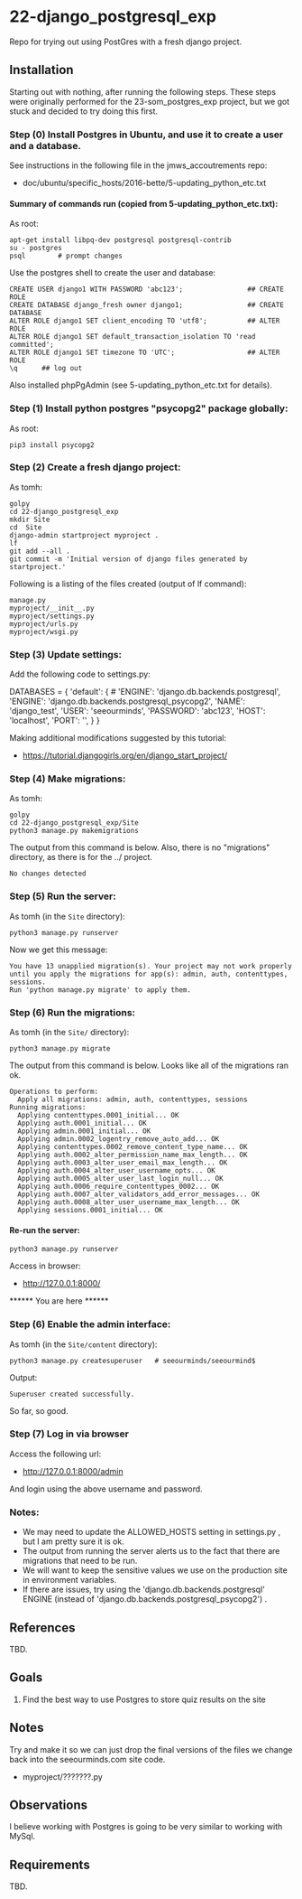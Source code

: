 # 22-django_postgresql_exp

Repo for trying out using PostGres with a fresh django project.

## Installation

Starting out with nothing, after running the following steps.
These steps were originally performed for the 23-som_postgres_exp project, but we got stuck and decided to try doing this first.

### Step (0) Install Postgres in Ubuntu, and use it to create a user and a database.

See instructions in the following file in the jmws_accoutrements repo:

* doc/ubuntu/specific_hosts/2016-bette/5-updating_python_etc.txt

#### Summary of commands run (copied from 5-updating_python_etc.txt):

As root:

```
apt-get install libpq-dev postgresql postgresql-contrib
su - postgres
psql        # prompt changes
```

Use the postgres shell to create the user and database:

```
CREATE USER django1 WITH PASSWORD 'abc123';                ## CREATE ROLE
CREATE DATABASE django_fresh owner django1;                ## CREATE DATABASE
ALTER ROLE django1 SET client_encoding TO 'utf8';          ## ALTER ROLE
ALTER ROLE django1 SET default_transaction_isolation TO 'read committed';
ALTER ROLE django1 SET timezone TO 'UTC';                  ## ALTER ROLE
\q      ## log out
```

Also installed phpPgAdmin (see 5-updating_python_etc.txt for details).

### Step (1) Install python postgres "psycopg2" package globally:

As root:

```
pip3 install psycopg2
```

### Step (2) Create a fresh django project:

As tomh:

```
golpy
cd 22-django_postgresql_exp
mkdir Site
cd  Site
django-admin startproject myproject .
lf
git add --all .
git commit -m 'Initial version of django files generated by startproject.'
```

Following is a listing of the files created (output of lf command):

```
manage.py
myproject/__init__.py
myproject/settings.py
myproject/urls.py
myproject/wsgi.py
```

### Step (3) Update settings:

Add the following code to settings.py:

DATABASES = {
    'default': {
        # 'ENGINE': 'django.db.backends.postgresql',
        'ENGINE': 'django.db.backends.postgresql_psycopg2',
        'NAME': 'django_test',
        'USER': 'seeourminds',
        'PASSWORD': 'abc123',
        'HOST': 'localhost',
        'PORT': '',
    }
}

Making additional modifications suggested by this tutorial:

* https://tutorial.djangogirls.org/en/django_start_project/

### Step (4) Make migrations:

As tomh:

```
golpy
cd 22-django_postgresql_exp/Site
python3 manage.py makemigrations
```

The output from this command is below.
Also, there is no "migrations" directory, as there is for the ../ project.

```
No changes detected
```

### Step (5) Run the server:

As tomh (in the `Site` directory):

```
python3 manage.py runserver
```

Now we get this message:

```
You have 13 unapplied migration(s). Your project may not work properly until you apply the migrations for app(s): admin, auth, contenttypes, sessions.
Run 'python manage.py migrate' to apply them.
```

### Step (6) Run the migrations:

As tomh (in the `Site/` directory):

```
python3 manage.py migrate
```

The output from this command is below.
Looks like all of the migrations ran ok.

```
Operations to perform:
  Apply all migrations: admin, auth, contenttypes, sessions
Running migrations:
  Applying contenttypes.0001_initial... OK
  Applying auth.0001_initial... OK
  Applying admin.0001_initial... OK
  Applying admin.0002_logentry_remove_auto_add... OK
  Applying contenttypes.0002_remove_content_type_name... OK
  Applying auth.0002_alter_permission_name_max_length... OK
  Applying auth.0003_alter_user_email_max_length... OK
  Applying auth.0004_alter_user_username_opts... OK
  Applying auth.0005_alter_user_last_login_null... OK
  Applying auth.0006_require_contenttypes_0002... OK
  Applying auth.0007_alter_validators_add_error_messages... OK
  Applying auth.0008_alter_user_username_max_length... OK
  Applying sessions.0001_initial... OK
```

#### Re-run the server:

```
python3 manage.py runserver
```

Access in browser:

* http://127.0.0.1:8000/


******  You are here ******

### Step (6) Enable the admin interface:

As tomh (in the `Site/content` directory):

```
python3 manage.py createsuperuser   # seeourminds/seeourmind$
```

Output:

```
Superuser created successfully.
```

So far, so good.

### Step (7) Log in via browser

Access the following url:

* http://127.0.0.1:8000/admin

And login using the above username and password.

### Notes:

* We may need to update the ALLOWED_HOSTS setting in settings.py , but I am pretty sure it is ok.
* The output from running the server alerts us to the fact that there are migrations that need to be run.
* We will want to keep the sensitive values we use on the production site in environment variables.
* If there are issues, try using the 'django.db.backends.postgresql' ENGINE (instead of 'django.db.backends.postgresql_psycopg2') .

## References

TBD.

## Goals

1. Find the best way to use Postgres to store quiz results on the site

## Notes

Try and make it so we can just drop the final versions of the files we change back into the seeourminds.com site code.

* myproject/???????.py

## Observations

I believe working with Postgres is going to be very similar to working with MySql.

## Requirements

TBD.


